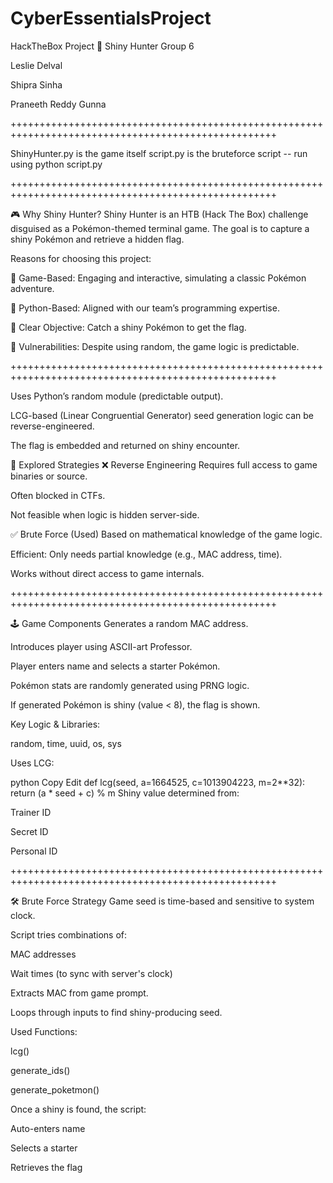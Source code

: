 # CyberEssentialsProject
HackTheBox Project 
🧬 Shiny Hunter
Group 6

Leslie Delval

Shipra Sinha

Praneeth Reddy Gunna

++++++++++++++++++++++++++++++++++++++++++++++++++++++++++++++++++++++++++++++++++++++++++++++++++++

ShinyHunter.py is the game itself
script.py is the bruteforce script -- run using python script.py 

++++++++++++++++++++++++++++++++++++++++++++++++++++++++++++++++++++++++++++++++++++++++++++++++++++

🎮 Why Shiny Hunter?
Shiny Hunter is an HTB (Hack The Box) challenge disguised as a Pokémon-themed terminal game. The goal is to capture a shiny Pokémon and retrieve a hidden flag.

Reasons for choosing this project:

📘 Game-Based: Engaging and interactive, simulating a classic Pokémon adventure.

🐍 Python-Based: Aligned with our team’s programming expertise.

🎯 Clear Objective: Catch a shiny Pokémon to get the flag.

🔐 Vulnerabilities: Despite using random, the game logic is predictable.

++++++++++++++++++++++++++++++++++++++++++++++++++++++++++++++++++++++++++++++++++++++++++++++++++++

Uses Python’s random module (predictable output).

LCG-based (Linear Congruential Generator) seed generation logic can be reverse-engineered.

The flag is embedded and returned on shiny encounter.

🧠 Explored Strategies
❌ Reverse Engineering
Requires full access to game binaries or source.

Often blocked in CTFs.

Not feasible when logic is hidden server-side.

✅ Brute Force (Used)
Based on mathematical knowledge of the game logic.

Efficient: Only needs partial knowledge (e.g., MAC address, time).

Works without direct access to game internals.

++++++++++++++++++++++++++++++++++++++++++++++++++++++++++++++++++++++++++++++++++++++++++++++++++++

🕹️ Game Components
Generates a random MAC address.

Introduces player using ASCII-art Professor.

Player enters name and selects a starter Pokémon.

Pokémon stats are randomly generated using PRNG logic.

If generated Pokémon is shiny (value < 8), the flag is shown.

Key Logic & Libraries:

random, time, uuid, os, sys

Uses LCG:

python
Copy
Edit
def lcg(seed, a=1664525, c=1013904223, m=2**32):
    return (a * seed + c) % m
Shiny value determined from:

Trainer ID

Secret ID

Personal ID

++++++++++++++++++++++++++++++++++++++++++++++++++++++++++++++++++++++++++++++++++++++++++++++++++++

🛠️ Brute Force Strategy
Game seed is time-based and sensitive to system clock.

Script tries combinations of:

MAC addresses

Wait times (to sync with server's clock)

Extracts MAC from game prompt.

Loops through inputs to find shiny-producing seed.

Used Functions:

lcg()

generate_ids()

generate_poketmon()

Once a shiny is found, the script:

Auto-enters name

Selects a starter

Retrieves the flag
